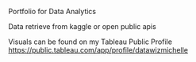 Portfolio for Data Analytics

Data retrieve from kaggle or open public apis

Visuals can be found on my Tableau Public Profile
https://public.tableau.com/app/profile/datawizmichelle 
